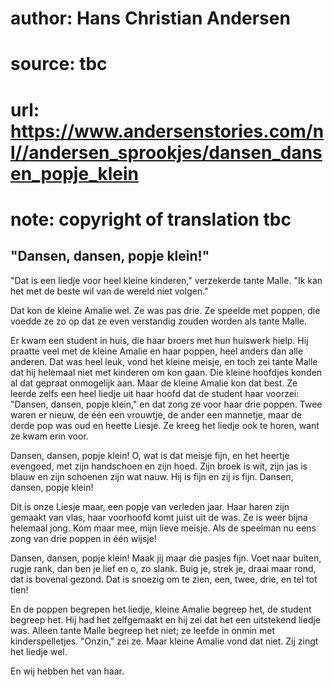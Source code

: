 # author: Hans Christian Andersen
# source: tbc
# url: https://www.andersenstories.com/nl//andersen_sprookjes/dansen_dansen_popje_klein
# note: copyright of translation tbc

## "Dansen, dansen, popje klein!" 

"Dat is een liedje voor heel kleine kinderen," verzekerde tante Malle.
"Ik kan het met de beste wil van de wereld niet volgen."

Dat kon de kleine Amalie wel. Ze was pas drie. Ze speelde met poppen,
die voedde ze zo op dat ze even verstandig zouden worden als tante
Malle.

Er kwam een student in huis, die haar broers met hun huiswerk hielp. Hij
praatte veel met de kleine Amalie en haar poppen, heel anders dan alle
anderen. Dat was heel leuk, vond het kleine meisje, en toch zei tante
Malle dat hij helemaal niet met kinderen om kon gaan. Die kleine
hoofdjes konden al dat gepraat onmogelijk aan. Maar de kleine Amalie kon
dat best. Ze leerde zelfs een heel liedje uit haar hoofd dat de student
haar voorzei: "Dansen, dansen, popje klein," en dat zong ze voor haar
drie poppen. Twee waren er nieuw, de één een vrouwtje, de ander een
mannetje, maar de derde pop was oud en heette Liesje. Ze kreeg het
liedje ook te horen, want ze kwam erin voor.

Dansen, dansen, popje klein!
O, wat is dat meisje fijn,
en het heertje evengoed,
met zijn handschoen en zijn hoed.
Zijn broek is wit, zijn jas is blauw
en zijn schoenen zijn wat nauw.
Hij is fijn en zij is fijn.
Dansen, dansen, popje klein!

Dit is onze Liesje maar,
een popje van verleden jaar.
Haar haren zijn gemaakt van vlas,
haar voorhoofd komt juist uit de was.
Ze is weer bijna helemaal jong.
Kom maar mee, mijn lieve meisje.
Als de speelman nu eens zong
van drie poppen in één wijsje!

Dansen, dansen, popje klein!
Maak jij maar die pasjes fijn.
Voet naar buiten, rugje rank,
dan ben je lief en o, zo slank.
Buig je, strek je, draai maar rond,
dat is bovenal gezond.
Dat is snoezig om te zien,
een, twee, drie, en tel tot tien!

En de poppen begrepen het liedje, kleine Amalie begreep het, de student
begreep het. Hij had het zelfgemaakt en hij zei dat het een uitstekend
liedje was. Alleen tante Malle begreep het niet; ze leefde in onmin met
kinderspelletjes. "Onzin," zei ze. Maar kleine Amalie vond dat niet.
Zij zingt het liedje wel.

En wij hebben het van haar.
